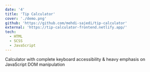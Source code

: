 ```yaml
---
date: '4'
title: 'Tip Calculator'
cover: './demo.png'
github: 'https://github.com/mehdi-sajedi/tip-calculator'
external: 'https://tip-calculator-frontend.netlify.app/'
tech:
  - HTML
  - SCSS
  - JavaScript
---
```


Calculator with complete keyboard accessibility & heavy emphasis on JavaScript DOM manipulation
